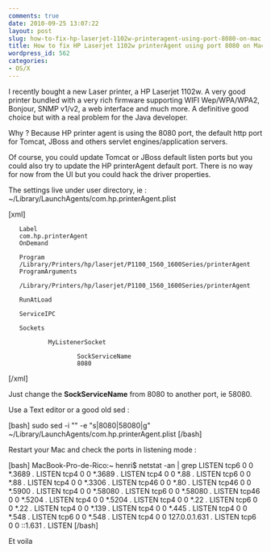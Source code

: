 ```yaml
---
comments: true
date: 2010-09-25 13:07:22
layout: post
slug: how-to-fix-hp-laserjet-1102w-printeragent-using-port-8080-on-mac
title: How to fix HP Laserjet 1102w printerAgent using port 8080 on Mac ?
wordpress_id: 562
categories:
- OS/X
---
```


I recently bought a new Laser printer, a HP Laserjet 1102w. A very good printer bundled with a very rich firmware supporting WIFI Wep/WPA/WPA2,  Bonjour, SNMP v1/v2, a web interface and much more. A definitive good choice but with a real problem for the Java developer.

Why ? Because HP printer agent is using the 8080 port, the default http port for Tomcat, JBoss and others servlet engines/application servers.

Of course, you could update Tomcat or JBoss default listen ports but you could also try to update the HP printerAgent default port. 
There is no way for now from the UI but you could hack the driver properties.

The settings live under user directory, ie : ~/Library/LaunchAgents/com.hp.printerAgent.plist

[xml]




       Label
       com.hp.printerAgent
       OnDemand
       
       Program
       /Library/Printers/hp/laserjet/P1100_1560_1600Series/printerAgent
       ProgramArguments
       
       /Library/Printers/hp/laserjet/P1100_1560_1600Series/printerAgent
       
       RunAtLoad
       
       ServiceIPC
       
       Sockets
       
               MyListenerSocket
               
                       SockServiceName
                       8080
               
       


[/xml]

Just change the **SockServiceName** from 8080 to another port, ie 58080.

Use a Text editor or a good old sed :

[bash]
sudo sed -i "" -e "s|8080|58080|g" ~/Library/LaunchAgents/com.hp.printerAgent.plist
[/bash]

Restart your Mac and check the ports in listening mode :

[bash]
MacBook-Pro-de-Rico:~ henri$ netstat -an | grep LISTEN
tcp6       0      0  *.3689                 *.*                    LISTEN
tcp4       0      0  *.3689                 *.*                    LISTEN
tcp4       0      0  *.88                   *.*                    LISTEN
tcp6       0      0  *.88                   *.*                    LISTEN
tcp4       0      0  *.3306                 *.*                    LISTEN
tcp46      0      0  *.80                   *.*                    LISTEN
tcp46      0      0  *.5900                 *.*                    LISTEN
tcp4       0      0  *.58080                *.*                    LISTEN
tcp6       0      0  *.58080                *.*                    LISTEN
tcp46      0      0  *.5204                 *.*                    LISTEN
tcp4       0      0  *.5204                 *.*                    LISTEN
tcp4       0      0  *.22                   *.*                    LISTEN
tcp6       0      0  *.22                   *.*                    LISTEN
tcp4       0      0  *.139                  *.*                    LISTEN
tcp4       0      0  *.445                  *.*                    LISTEN
tcp4       0      0  *.548                  *.*                    LISTEN
tcp6       0      0  *.548                  *.*                    LISTEN
tcp4       0      0  127.0.0.1.631          *.*                    LISTEN
tcp6       0      0  ::1.631                *.*                    LISTEN
[/bash]

Et voila

